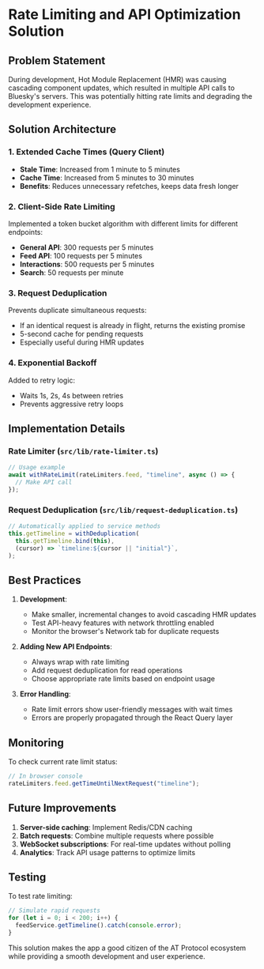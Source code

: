 # Rate Limiting and API Optimization Solution

## Problem Statement

During development, Hot Module Replacement (HMR) was causing cascading component updates, which resulted in multiple API calls to Bluesky's servers. This was potentially hitting rate limits and degrading the development experience.

## Solution Architecture

### 1. **Extended Cache Times** (Query Client)

- **Stale Time**: Increased from 1 minute to 5 minutes
- **Cache Time**: Increased from 5 minutes to 30 minutes
- **Benefits**: Reduces unnecessary refetches, keeps data fresh longer

### 2. **Client-Side Rate Limiting**

Implemented a token bucket algorithm with different limits for different endpoints:

- **General API**: 300 requests per 5 minutes
- **Feed API**: 100 requests per 5 minutes
- **Interactions**: 500 requests per 5 minutes
- **Search**: 50 requests per minute

### 3. **Request Deduplication**

Prevents duplicate simultaneous requests:

- If an identical request is already in flight, returns the existing promise
- 5-second cache for pending requests
- Especially useful during HMR updates

### 4. **Exponential Backoff**

Added to retry logic:

- Waits 1s, 2s, 4s between retries
- Prevents aggressive retry loops

## Implementation Details

### Rate Limiter (`src/lib/rate-limiter.ts`)

```typescript
// Usage example
await withRateLimit(rateLimiters.feed, "timeline", async () => {
  // Make API call
});
```

### Request Deduplication (`src/lib/request-deduplication.ts`)

```typescript
// Automatically applied to service methods
this.getTimeline = withDeduplication(
  this.getTimeline.bind(this),
  (cursor) => `timeline:${cursor || "initial"}`,
);
```

## Best Practices

1. **Development**:
   - Make smaller, incremental changes to avoid cascading HMR updates
   - Test API-heavy features with network throttling enabled
   - Monitor the browser's Network tab for duplicate requests

2. **Adding New API Endpoints**:
   - Always wrap with rate limiting
   - Add request deduplication for read operations
   - Choose appropriate rate limits based on endpoint usage

3. **Error Handling**:
   - Rate limit errors show user-friendly messages with wait times
   - Errors are properly propagated through the React Query layer

## Monitoring

To check current rate limit status:

```javascript
// In browser console
rateLimiters.feed.getTimeUntilNextRequest("timeline");
```

## Future Improvements

1. **Server-side caching**: Implement Redis/CDN caching
2. **Batch requests**: Combine multiple requests where possible
3. **WebSocket subscriptions**: For real-time updates without polling
4. **Analytics**: Track API usage patterns to optimize limits

## Testing

To test rate limiting:

```javascript
// Simulate rapid requests
for (let i = 0; i < 200; i++) {
  feedService.getTimeline().catch(console.error);
}
```

This solution makes the app a good citizen of the AT Protocol ecosystem while providing a smooth development and user experience.
